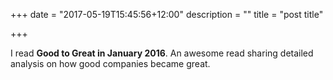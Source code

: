 +++
date = "2017-05-19T15:45:56+12:00"
description = ""
title = "post title"

+++

I read **Good to Great in January 2016**. An awesome read sharing detailed analysis on how good companies became great.